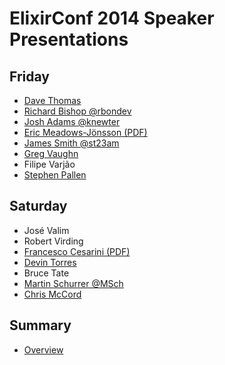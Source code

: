 ElixirConf 2014 Speaker Presentations
========

Friday
------

* [Dave Thomas](https://www.dropbox.com/sh/aw3sl4jabwzd1nk/AADZygogLFN17hWUHN6YtJdBa)
* [Richard Bishop @rbondev](https://speakerdeck.com/rbishop/the-first-few-sips)
* [Josh Adams @knewter](https://docs.google.com/a/relyworks.com/presentation/d/1PqyURkQuxSGdMmdb-Y8p-P1lsW_4CV9z6Kg8RsHXf2g/edit#slide=id.p)
* [Eric Meadows-Jönsson (PDF)](https://www.dropbox.com/s/c90dtwhngsutvo9/hex.pdf)
* [James Smith @st23am](https://speakerdeck.com/st23am/writing-command-line-applications-in-elixir)
* [Greg Vaughn](http://www.slideshare.net/GregVaughn/elixir-elevated?utm_campaign=ss_search&utm_medium=default&utm_source=1&qid=da2e4252-d5d1-4723-afc7-08cac4c7bfc7&v=default&b=&from_search=1)
* Filipe Varjão
* [Stephen Pallen](pallen/ElixirConf-Pallen.pdf)

Saturday
--------

* José Valim
* Robert Virding
* [Francesco Cesarini (PDF)](francesco/Thinking-Functional-OSCON.ppt.pdf)
* [Devin Torres](torres/excitement.pdf)
* Bruce Tate
* [Martin Schurrer  @MSch](https://speakerdeck.com/msch/game-servers-in-otp)
* [Chris McCord](http://slides.com/chrismccord/rise-of-the-phoenix/)

Summary
-------

* [Overview](https://gist.github.com/rob-brown/3c9ce55c43202258f208 "Overview")
